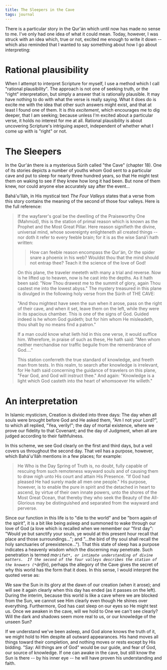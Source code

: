 ```yaml
---
title: The Sleepers in the Cave
tags: journal
---
```


There is a particular story in the Qur'án which until now has made no
sense to me.  I've only had one idea of what it could mean.  Today,
however, I was struck with an idea which, true or not, excited me enough
to write it down -- which also reminded that I wanted to say something
about how I go about interpreting:

# Rational plausibility

When I attempt to interpret Scripture for myself, I use a method which I
call "rational plausibility".  The approach is not one of seeking truth,
or the "right" interpretation, but simply a answer that is rationally
plausible.  It may have nothing to do with what the verse is really
saying.  What it does do is excite me with the idea that other such
answers might exist, and that at least I found one of them.  It is *this
excitement*, which encourages me to dig deeper, that I am seeking;
because unless I'm excited about a particular verse, it holds no
interest for me at all.  Rational plausibility is about uncovering
Scripture's intriguing aspect, independent of whether what I come up
with is "right" or not.

# The Sleepers

In the Qur'án there is a mysterious Súrih called "the Cave" (chapter
18).  One of its stories depicts a number of youths whom God sent to a
particular cave and put to sleep for nearly three hundred years, so that
He might test them on waking to see if they knew how long it had been.
But none of them knew, nor could anyone else accurately say after the
event...

Bahá'u'lláh, in His mystical text *The Four Valleys* states that a verse
from this story contains the meaning of the second of those four
valleys.  Here is the full reference:

> If the wayfarer's goal be the dwelling of the Praiseworthy One
> (Mahmúd), this is the station of primal reason which is known as the
> Prophet and the Most Great Pillar.  Here reason signifieth the divine,
> universal mind, whose sovereignty enlighteneth all created things --
> nor doth it refer to every feeble brain; for it is as the wise Saná'í
> hath written:
>
> > How can feeble reason encompass the Qur'án,
>     Or the spider snare a phoenix in his web?
>     Wouldst thou that the mind should not entrap thee?
>     Teach it the science of the love of God!
>
> On this plane, the traveler meeteth with many a trial and reverse.
> Now is he lifted up to heaven, now is he cast into the depths.  As it
> hath been said: "Now Thou drawest me to the summit of glory, again
> Thou castest me into the lowest abyss."  The mystery treasured in this
> plane is divulged in the following holy verse from the Súrih of THE
> CAVE:
>
> "And thou mightest have seen the sun when it arose, pass on the right
> of their cave, and when it set, leave them on the left, while they
> were in its spacious chamber.  This is one of the signs of God.
> Guided indeed is he whom God guideth; but for him whom He misleadeth,
> thou shalt by no means find a patron."
>
> If a man could know what lieth hid in this one verse, it would suffice
> him.  Wherefore, in praise of such as these, He hath said: "Men whom
> neither merchandise nor traffic beguile from the remembrance of
> God...."
>
> This station conferreth the true standard of knowledge, and freeth man
> from tests.  In this realm, to search after knowledge is irrelevant,
> for He hath said concerning the guidance of travelers on this plane,
> "Fear God, and God will instruct thee."  And again: "Knowledge is a
> light which God casteth into the heart of whomsoever He willeth."

# An interpretation

In Islamic mysticism, Creation is divided into three days: The day when
all souls were brought before God and He asked them, "Am I not your
Lord?", to which all replied, "Yea, verily!"; the day of mortal
existence, where we prove our fidelity to that Covenant; and the day of
Judgment, when all are judged according to their faithfulness.

In this scheme, we see God clearly on the first and third days, but a
veil covers us throughout the second day.  That veil has a purpose,
however, which Bahá'u'lláh mentions in a few places; for example:

> He Who is the Day Spring of Truth is, no doubt, fully capable of
> rescuing from such remoteness wayward souls and of causing them to
> draw nigh unto His court and attain His Presence.  "If God had pleased
> He had surely made all men one people."  His purpose, however, is to
> enable the pure in spirit and the detached in heart to ascend, by
> virtue of their own innate powers, unto the shores of the Most Great
> Ocean, that thereby they who seek the Beauty of the All-Glorious may
> be distinguished and separated from the wayward and perverse.

Since our function in this life is to "die to the world" and be "born
again of the spirit", it is a bit like being asleep and summoned to wake
through our love of God (a love which is recalled when we remember our
"first day": "Would ye but sanctify your souls, ye would at this present
hour recall that place and those surroundings..."; and "...the bird of
thy soul shall recall the holy sanctuaries of preexistence...").  That
this state of sleep has a purpose indicates a heavenly wisdom which the
discerning may penetrate.  Such penetration is termed *ma`rifat*, or
intimate understanding of divine matters.  If the second of the four
valleys describes the station of the knowers (*`árifín*), perhaps the
allegory of the Cave gives the secret of why this world has the form
that it does.  In this sense, I would interpret the quoted verse as:

We saw the Sun in its glory at the dawn of our creation (when it arose);
and will see it again clearly when this day has ended (as it passes on
the left).  During the interim, because this world is like a cave where
we are blocked from the Sun, we cannot see Him clearly even though He
shines over everything.  Furthermore, God has cast sleep on our eyes so
He might test us.  Once we awaken in the cave, will we hold to One we
can't see clearly?  Will the dark and shadows seem more real to us, or
our knowledge of the unseen Sun?

If we understand we've been asleep, and God alone knows the truth of it,
we might hold to Him despite all outward appearances.  His hand moves
all things toward their completion, and nothing moves or rests except by
His bidding.  "Say: All things are of God" would be our guide, and fear
of God, our source of knowledge.  If one can awake in the cave, but
still know the Sun is there -- by his inner eye -- he will have proven
his understanding and faith.


